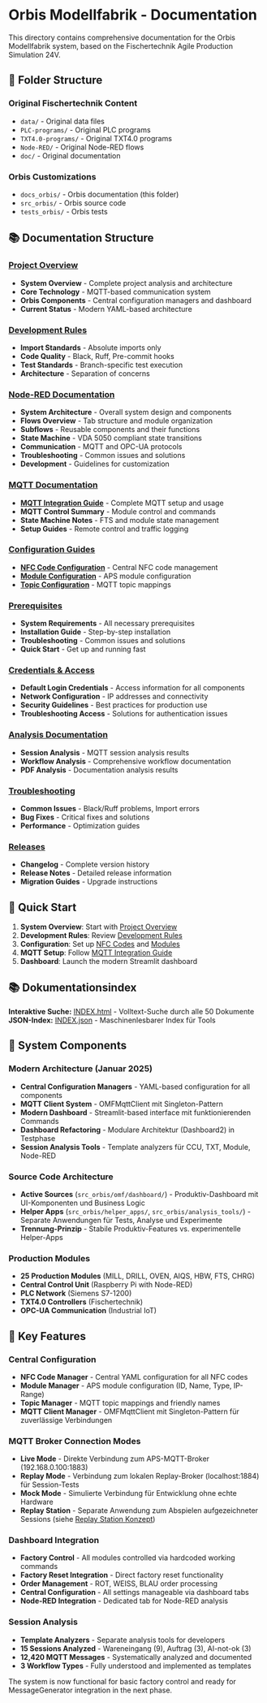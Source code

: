 # Orbis Modellfabrik - Documentation

This directory contains comprehensive documentation for the Orbis Modellfabrik system, based on the Fischertechnik Agile Production Simulation 24V.

## 📁 Folder Structure

### Original Fischertechnik Content
- `data/` - Original data files
- `PLC-programs/` - Original PLC programs
- `TXT4.0-programs/` - Original TXT4.0 programs
- `Node-RED/` - Original Node-RED flows
- `doc/` - Original documentation

### Orbis Customizations
- `docs_orbis/` - Orbis documentation (this folder)
- `src_orbis/` - Orbis source code
- `tests_orbis/` - Orbis tests

## 📚 Documentation Structure

### [Project Overview](./PROJECT_OVERVIEW.md)
- **System Overview** - Complete project analysis and architecture
- **Core Technology** - MQTT-based communication system
- **Orbis Components** - Central configuration managers and dashboard
- **Current Status** - Modern YAML-based architecture

### [Development Rules](./DEVELOPMENT_RULES.md)
- **Import Standards** - Absolute imports only
- **Code Quality** - Black, Ruff, Pre-commit hooks
- **Test Standards** - Branch-specific test execution
- **Architecture** - Separation of concerns

### [Node-RED Documentation](./node-red/)
- **System Architecture** - Overall system design and components
- **Flows Overview** - Tab structure and module organization
- **Subflows** - Reusable components and their functions
- **State Machine** - VDA 5050 compliant state transitions
- **Communication** - MQTT and OPC-UA protocols
- **Troubleshooting** - Common issues and solutions
- **Development** - Guidelines for customization

### [MQTT Documentation](./guides/communication/)
- **[MQTT Integration Guide](./guides/communication/MQTT_INTEGRATION_GUIDE.md)** - Complete MQTT setup and usage
- **MQTT Control Summary** - Module control and commands
- **State Machine Notes** - FTS and module state management
- **Setup Guides** - Remote control and traffic logging

### [Configuration Guides](./guides/configuration/)
- **[NFC Code Configuration](./guides/configuration/nfc-code-configuration-guide.md)** - Central NFC code management
- **[Module Configuration](./guides/configuration/module-configuration-guide.md)** - APS module configuration
- **[Topic Configuration](./guides/configuration/topic-configuration-guide.md)** - MQTT topic mappings

### [Prerequisites](./prerequisites.md)
- **System Requirements** - All necessary prerequisites
- **Installation Guide** - Step-by-step installation
- **Troubleshooting** - Common issues and solutions
- **Quick Start** - Get up and running fast

### [Credentials & Access](./credentials.md)
- **Default Login Credentials** - Access information for all components
- **Network Configuration** - IP addresses and connectivity
- **Security Guidelines** - Best practices for production use
- **Troubleshooting Access** - Solutions for authentication issues

### [Analysis Documentation](./analysis/)
- **Session Analysis** - MQTT session analysis results
- **Workflow Analysis** - Comprehensive workflow documentation
- **PDF Analysis** - Documentation analysis results

### [Troubleshooting](./guides/troubleshooting/)
- **Common Issues** - Black/Ruff problems, Import errors
- **Bug Fixes** - Critical fixes and solutions
- **Performance** - Optimization guides

### [Releases](./releases/)
- **Changelog** - Complete version history
- **Release Notes** - Detailed release information
- **Migration Guides** - Upgrade instructions

## 🚀 Quick Start

1. **System Overview**: Start with [Project Overview](./PROJECT_OVERVIEW.md)
2. **Development Rules**: Review [Development Rules](./DEVELOPMENT_RULES.md)
3. **Configuration**: Set up [NFC Codes](./guides/configuration/nfc-code-configuration-guide.md) and [Modules](./guides/configuration/module-configuration-guide.md)
4. **MQTT Setup**: Follow [MQTT Integration Guide](./guides/communication/MQTT_INTEGRATION_GUIDE.md)
5. **Dashboard**: Launch the modern Streamlit dashboard

## 📚 Dokumentationsindex

**Interaktive Suche:** [INDEX.html](./INDEX.html) - Volltext-Suche durch alle 50 Dokumente
**JSON-Index:** [INDEX.json](./INDEX.json) - Maschinenlesbarer Index für Tools

## 🔧 System Components

### Modern Architecture (Januar 2025)
- **Central Configuration Managers** - YAML-based configuration for all components
- **MQTT Client System** - OMFMqttClient mit Singleton-Pattern
- **Modern Dashboard** - Streamlit-based interface mit funktionierenden Commands
- **Dashboard Refactoring** - Modulare Architektur (Dashboard2) in Testphase
- **Session Analysis Tools** - Template analyzers für CCU, TXT, Module, Node-RED

### Source Code Architecture
- **Active Sources** (`src_orbis/omf/dashboard/`) - Produktiv-Dashboard mit UI-Komponenten und Business Logic
- **Helper Apps** (`src_orbis/helper_apps/`, `src_orbis/analysis_tools/`) - Separate Anwendungen für Tests, Analyse und Experimente
- **Trennung-Prinzip** - Stabile Produktiv-Features vs. experimentelle Helper-Apps

### Production Modules
- **25 Production Modules** (MILL, DRILL, OVEN, AIQS, HBW, FTS, CHRG)
- **Central Control Unit** (Raspberry Pi with Node-RED)
- **PLC Network** (Siemens S7-1200)
- **TXT4.0 Controllers** (Fischertechnik)
- **OPC-UA Communication** (Industrial IoT)

## 🎯 Key Features

### Central Configuration
- **NFC Code Manager** - Central YAML configuration for all NFC codes
- **Module Manager** - APS module configuration (ID, Name, Type, IP-Range)
- **Topic Manager** - MQTT topic mappings and friendly names
- **MQTT Client Manager** - OMFMqttClient mit Singleton-Pattern für zuverlässige Verbindungen

### MQTT Broker Connection Modes
- **Live Mode** - Direkte Verbindung zum APS-MQTT-Broker (192.168.0.100:1883)
- **Replay Mode** - Verbindung zum lokalen Replay-Broker (localhost:1884) für Session-Tests
- **Mock Mode** - Simulierte Verbindung für Entwicklung ohne echte Hardware
- **Replay Station** - Separate Anwendung zum Abspielen aufgezeichneter Sessions (siehe [Replay Station Konzept](./helper_apps/omf-replay-station-concept.md))

### Dashboard Integration
- **Factory Control** - All modules controlled via hardcoded working commands
- **Factory Reset Integration** - Direct factory reset functionality
- **Order Management** - ROT, WEISS, BLAU order processing
- **Central Configuration** - All settings manageable via dashboard tabs
- **Node-RED Integration** - Dedicated tab for Node-RED analysis

### Session Analysis
- **Template Analyzers** - Separate analysis tools for developers
- **15 Sessions Analyzed** - Wareneingang (9), Auftrag (3), AI-not-ok (3)
- **12,420 MQTT Messages** - Systematically analyzed and documented
- **3 Workflow Types** - Fully understood and implemented as templates

The system is now functional for basic factory control and ready for MessageGenerator integration in the next phase. 